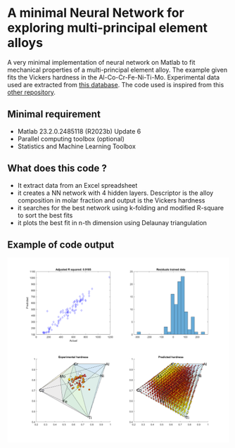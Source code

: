# A minimal Neural Network for exploring multi-principal element alloys

A very minimal implementation of neural network on Matlab to fit mechanical properties of a multi-principal element alloy. The example given fits the Vickers hardness in the Al-Co-Cr-Fe-Ni-Ti-Mo. Experimental data used are extracted from [this database](https://github.com/CitrineInformatics/MPEA_dataset). The code used is inspired from this [other repository](https://github.com/Raphael-Boichot/Accelerated-exploration-of-multinary-systems).

## Minimal requirement
- Matlab 23.2.0.2485118 (R2023b) Update 6
- Parallel computing toolbox (optional)
- Statistics and Machine Learning Toolbox

## What does this code ?
- It extract data from an Excel spreadsheet
- it creates a NN network with 4 hidden layers. Descriptor is the alloy composition in molar fraction and output is the Vickers hardness
- it searches for the best network using k-folding and modified R-square to sort the best fits
- it plots the best fit in n-th dimension using Delaunay triangulation

## Example of code output
![](/Figure.png)
